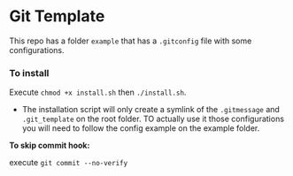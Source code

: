 # Git Template

This repo has a folder `example` that has a `.gitconfig` file with some
configurations.

### To install
Execute `chmod +x install.sh` then `./install.sh`.

- The installation script will only create a symlink of the `.gitmessage`  and `.git_template` on the root folder. TO actually use it those configurations you will need to follow the config example on the example folder.

**To skip commit hook:**

execute `git commit --no-verify`
